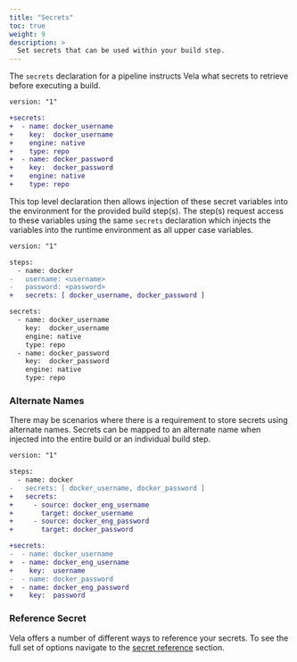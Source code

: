 ```yaml
---
title: "Secrets"
toc: true
weight: 9
description: >
  Set secrets that can be used within your build step.
---
```


The `secrets` declaration for a pipeline instructs Vela what secrets to retrieve before executing a build.

```diff
version: "1"

+secrets:
+  - name: docker_username
+    key:  docker_username
+    engine: native
+    type: repo
+  - name: docker_password
+    key:  docker_password
+    engine: native
+    type: repo
```

This top level declaration then allows injection of these secret variables into the environment for the provided build step(s). The step(s) request access to these variables using the same `secrets` declaration which injects the variables into the runtime environment as all upper case variables.

```diff
version: "1"

steps:
  - name: docker
-   username: <username>
-   password: <password>
+   secrets: [ docker_username, docker_password ]

secrets:
  - name: docker_username
    key:  docker_username
    engine: native
    type: repo
  - name: docker_password
    key:  docker_password
    engine: native
    type: repo
```

### Alternate Names

There may be scenarios where there is a requirement to store secrets using alternate names. Secrets can be mapped to an alternate name when injected into the entire build or an individual build step.

```diff
version: "1"

steps:
  - name: docker
-   secrets: [ docker_username, docker_password ]
+   secrets:
+     - source: docker_eng_username
+       target: docker_username
+     - source: docker_eng_password
+       target: docker_password

+secrets:
-  - name: docker_username
+  - name: docker_eng_username
+    key:  username
-  - name: docker_password
+  - name: docker_eng_password
+    key:  password
```

### Reference Secret

Vela offers a number of different ways to reference your secrets. To see the full set of options navigate to the [secret reference](/docs/concepts/pipeline/secrets/) section.
